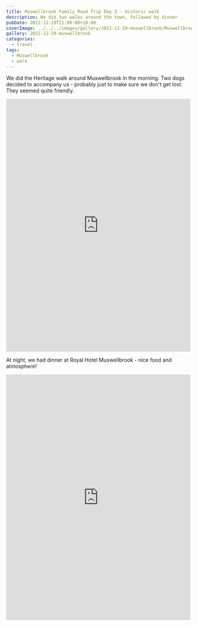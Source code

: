 ```yaml
---
title: Muswellbrook Family Road Trip Day 3 - Historic walk
description: We did two walks around the town, followed by dinner
pubDate: 2022-12-29T21:00:00+10:00
coverImage: ../../../images/gallery/2022-12-29-muswellbrook/Muswellbrook (5).jpeg
gallery: 2022-12-29-muswellbrook
categories:
  - travel
tags:
  - Muswellbrook
  - walk
---
```


We did the Heritage walk around Muswellbrook in the morning. Two dogs decided to accompany us - probably just to make sure we don't get lost. They seemed quite friendly.

<iframe src="https://www.facebook.com/plugins/post.php?href=https%3A%2F%2Fwww.facebook.com%2Fchris1.tham%2Fposts%2Fpfbid0SXsGKuKMCi32wiHLS48We2cXsuzhuNBypZmzCm73EEeqiKSeSGqLZUUCpnWy4KVBl&show_text=true&width=500" width="500" height="684" style="border:none;overflow:hidden" scrolling="no" frameborder="0" allowfullscreen="true" allow="autoplay; clipboard-write; encrypted-media; picture-in-picture; web-share"></iframe>

At night, we had dinner at Royal Hotel Muswellbrook - nice food and atmosphere!

<iframe src="https://www.facebook.com/plugins/post.php?href=https%3A%2F%2Fwww.facebook.com%2Fchris1.tham%2Fposts%2Fpfbid0RawCDCKp57YTExLxUK2RTnuEE1o5zmRoUMLsbJeRYHK6S5UsnZ9LsbkofUTxH3kEl&show_text=true&width=500" width="500" height="665" style="border:none;overflow:hidden" scrolling="no" frameborder="0" allowfullscreen="true" allow="autoplay; clipboard-write; encrypted-media; picture-in-picture; web-share"></iframe>
